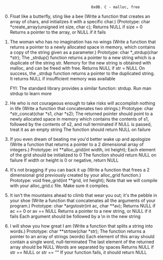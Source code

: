 									
											0x0B. C - malloc, free

0. Float like a butterfly, sting like a bee  (Write a function that creates an array of chars, and initializes it with a specific char.)
	(Prototype: char *create_array(unsigned int size, char c);
	Returns NULL if size = 0
	Returns a pointer to the array, or NULL if it fails

1. The woman who has no imagination has no wings (Write a function that returns a pointer to a newly allocated space in memory, which contains a copy of the string given as a parameter.)
	Prototype: char *_strdup(char *str);
	The _strdup() function returns a pointer to a new string which is a duplicate of the string str. Memory for the new string is obtained with malloc, and can be freed 			with free.
	Returns NULL if str = NULL
	On success, the _strdup function returns a pointer to the duplicated string. It returns NULL if insufficient memory was available

	FYI: The standard library provides a similar function: strdup. Run man strdup to learn more

2. He who is not courageous enough to take risks will accomplish nothing in life (Write a function that concatenates two strings.)
	Prototype: char *str_concat(char *s1, char *s2);
	The returned pointer should point to a newly allocated space in memory which contains the contents of s1, followed by the contents of s2, and null terminated
	if NULL is passed, treat it as an empty string
	The function should return NULL on failure

3. If you even dream of beating me you'd better wake up and apologize (Write a function that returns a pointer to a 2 dimensional array of integers.)
	Prototype: int **alloc_grid(int width, int height);
	Each element of the grid should be initialized to 0
	The function should return NULL on failure
	If width or height is 0 or negative, return NULL

4. It's not bragging if you can back it up (Write a function that frees a 2 dimensional grid previously created by your alloc_grid function.)
	Prototype: void free_grid(int **grid, int height);
	Note that we will compile with your alloc_grid.c file. Make sure it compiles.

5. It isn't the mountains ahead to climb that wear you out; it's the pebble in your shoe (Write a function that concatenates all the arguments of your program.)
	Prototype: char *argstostr(int ac, char **av);
	Returns NULL if ac == 0 or av == NULL
	Returns a pointer to a new string, or NULL if it fails
	Each argument should be followed by a \n in the new string

6. I will show you how great I am (Write a function that splits a string into words.)
	Prototype: char **strtow(char *str);
	The function returns a pointer to an array of strings (words)
	Each element of this array should contain a single word, null-terminated
	The last element of the returned array should be NULL
	Words are separated by spaces
	Returns NULL if str == NULL or str == ""
	If your function fails, it should return NULL
